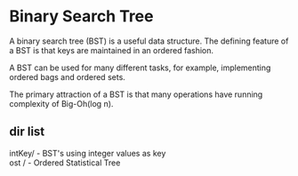 # Binary Search Tree

A binary search tree (BST) is a useful data structure. The defining feature of a
BST is that keys are maintained in an ordered fashion.

A BST can be used for many different tasks, for example, implementing ordered
bags and ordered sets.

The primary attraction of a BST is that many operations have running complexity
of Big-Oh(log n).

## dir list

intKey/ - BST's using integer values as key  
ost / - Ordered Statistical Tree  
